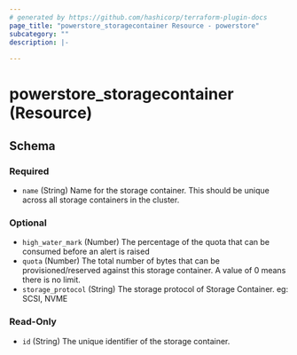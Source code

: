 ```yaml
---
# generated by https://github.com/hashicorp/terraform-plugin-docs
page_title: "powerstore_storagecontainer Resource - powerstore"
subcategory: ""
description: |-
  
---
```


# powerstore_storagecontainer (Resource)





<!-- schema generated by tfplugindocs -->
## Schema

### Required

- `name` (String) Name for the storage container. This should be unique across all storage containers in the cluster.

### Optional

- `high_water_mark` (Number) The percentage of the quota that can be consumed before an alert is raised
- `quota` (Number) The total number of bytes that can be provisioned/reserved against this storage container. A value of 0 means there is no limit.
- `storage_protocol` (String) The storage protocol of Storage Container. eg: SCSI, NVME

### Read-Only

- `id` (String) The unique identifier of the storage container.


